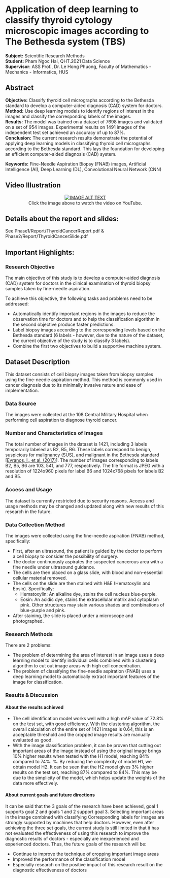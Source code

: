 # Application of deep learning to classify thyroid cytology microscopic images according to The Bethesda system (TBS)
**Subject:**  Scientific Research Methods  
**Student:** Pham Ngoc Hai, QHT.2021 Data Science  
**Supervisor**: ASS Prof., Dr. Le Hong Phuong, Faculty of Mathematics - Mechanics - Informatics, HUS  

## Abstract
**Objective:** Classify thyroid cell micrographs according to the Bethesda standard to develop a computer-aided diagnosis (CAD) system for doctors.  
**Method:** Use deep learning models to identify regions of interest in the images and classify the corresponding labels of the images.  
**Results:** The model was trained on a dataset of 7698 images and validated on a set of 954 images. Experimental results on 1491 images of the independent test set achieved an accuracy of up to 87%.  
**Conclusion:** The current research results demonstrate the potential of applying deep learning models in classifying thyroid cell micrographs according to the Bethesda standard. This lays the foundation for developing an efficient computer-aided diagnosis (CAD) system.

**Keywords:** Fine-Needle Aspiration Biopsy (FNAB) images, Artificial Intelligence (AI), Deep Learning (DL), Convolutional Neural Network (CNN)


## Video Illustration
<!-- [![Watch the video](https://img.youtube.com/vi/oCqzEb31S3o/maxresdefault.jpg)](https://youtu.be/oCqzEb31S3o)-->
<!-- when video in this repository  -->
<!-- [![Video Title](https://img.youtube.com/vi/oCqzEb31S3o/0.jpg)](https://www.youtube.com/watch?v=oCqzEb31S3o)  -->
<!-- when video from the YouTube-->

<div align="center">
  <a href="https://www.youtube.com/watch?v=oCqzEb31S3o"><img src="https://img.youtube.com/vi/oCqzEb31S3o/0.jpg" alt="IMAGE ALT TEXT"></a>
</div>
<div align="center">
  Click the image above to watch the video on YouTube.
</div>

## Details about the report and slides:
See Phase1/Report/ThyroidCancerReport.pdf & Phase2/Report/ThyroidCancerSlide.pdf

## Important Highlights:

### Research Objective
The main objective of this study is to develop a computer-aided diagnosis (CAD) system for doctors in the clinical examination of thyroid biopsy samples taken by fine-needle aspiration.

To achieve this objective, the following tasks and problems need to be addressed:
- Automatically identify important regions in the images to reduce the observation time for doctors and to help the classification algorithm in the second objective produce faster predictions.
- Label biopsy images according to the corresponding levels based on the Bethesda standard (6 labels - however, due to the nature of the dataset, the current objective of the study is to classify 3 labels).
- Combine the first two objectives to build a supportive machine system.

## Dataset Description
This dataset consists of cell biopsy images taken from biopsy samples using the fine-needle aspiration method. This method is commonly used in cancer diagnosis due to its minimally invasive nature and ease of implementation.

### Data Source
The images were collected at the 108 Central Military Hospital when performing cell aspiration to diagnose thyroid cancer.

### Number and Characteristics of Images
The total number of images in the dataset is 1421, including 3 labels temporarily labeled as B2, B5, B6. These labels correspond to benign, suspicious for malignancy (SUS), and malignant in the Bethesda standard [[Evranos, I., et al. (2017)](https://doi.org/10.1111/cyt.12384)]. The number of images corresponding to labels B2, B5, B6 are 103, 541, and 777, respectively. The file format is JPEG with a resolution of 1224x960 pixels for label B6 and 1024x768 pixels for labels B2 and B5.

### Access and Usage
The dataset is currently restricted due to security reasons. Access and usage methods may be changed and updated along with new results of this research in the future.

### Data Collection Method
The images were collected using the fine-needle aspiration (FNAB) method, specifically:
- First, after an ultrasound, the patient is guided by the doctor to perform a cell biopsy to consider the possibility of surgery.
- The doctor continuously aspirates the suspected cancerous area with a fine needle under ultrasound guidance.
- The cells are then placed on a glass slide, with blood and non-essential cellular material removed.
- The cells on the slide are then stained with H&E (Hematoxylin and Eosin). Specifically:
  - Hematoxylin: An alkaline dye, stains the cell nucleus blue-purple.
  - Eosin: An acidic dye, stains the extracellular matrix and cytoplasm pink. Other structures may stain various shades and combinations of blue-purple and pink.
- After staining, the slide is placed under a microscope and photographed.

### Research Methods
There are 2 problems:
- The problem of determining the area of ​​interest in an image uses a deep learning model to identify individual cells combined with a clustering algorithm to cut out image areas with high cell concentration.
- The problem of classifying the fine-needle aspiration (FNAB) uses a deep learning model to automatically extract important features of the image for classification.

### Results & Discussion
#### About the results achieved
- The cell identification model works well with a high mAP value of 72.8% on the test set, with good efficiency. With the clustering algorithm, the overall calculation of the entire set of 1421 images is 0.64, this is an acceptable threshold and the cropped image results are manually evaluated as good.
- With the image classification problem, it can be proven that cutting out important areas of the image instead of using the original image brings 10% higher results when tested with the H1 model, reaching 84% compared to 74%. %. By reducing the complexity of model H1, we obtain model H2. It can be seen that the H2 model gives 3% higher results on the test set, reaching 87% compared to 84%. This may be due to the simplicity of the model, which helps update the weights of the data more effectively.

#### About current goals and future directions
It can be said that the 3 goals of the research have been achieved, goal 1 supports goal 2 and goals 1 and 2 support goal 3. Selecting important areas in the image combined with classifying Corresponding labels for images are strongly supported by machines that help doctors.
However, even after achieving the three set goals, the current study is still limited in that it has not evaluated the effectiveness of using this research to improve the diagnostic results of doctors - especially are inexperienced and experienced doctors.
Thus, the future goals of the research will be:
- Continue to improve the technique of cropping important image areas
- Improved the performance of the classification model 
- Especially research on the positive impact of this research result on the diagnostic effectiveness of doctors
